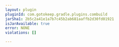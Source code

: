```yaml
---
layout: plugin
pluginId: com.gotokeep.gradle.plugins.combuild
jarSha1: 2b5c2a41e1a7b7c45b2ab681aaffb2d30fd01921
isJarAvailable: true
error: NONE
violations: []

---
```

